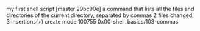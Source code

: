 my first shell script
[master 29bc90e]  a command that lists all the files and directories of the current directory, separated by commas
 2 files changed, 3 insertions(+)
 create mode 100755 0x00-shell_basics/103-commas

